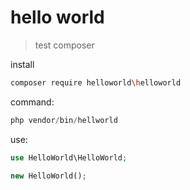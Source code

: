# hello world
> test composer

install
```bash
composer require helloworld\helloworld
```

command:
```php
php vendor/bin/hellworld
```


use:
```php
use HelloWorld\HelloWorld;

new HelloWorld();
```

